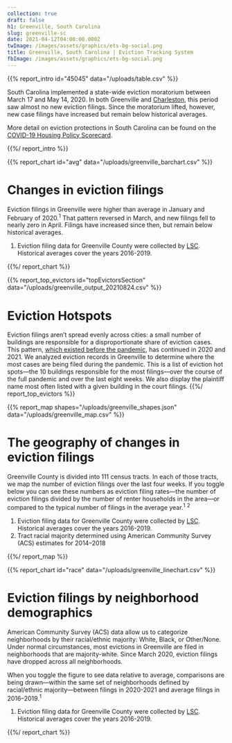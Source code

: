```yaml
---
collection: true
draft: false
h1: Greenville, South Carolina
slug: greenville-sc
date: 2021-04-12T04:00:00.000Z
twImage: /images/assets/graphics/ets-bg-social.png
title: Greenville, South Carolina | Eviction Tracking System
fbImage: /images/assets/graphics/ets-bg-social.png
---
```


{{% report_intro id="45045" data="/uploads/table.csv" %}}





South Carolina implemented a state-wide eviction moratorium between March 17 and May 14, 2020. In both Greenville and [Charleston](https://evictionlab.org/eviction-tracking/charleston-sc/), this period saw almost no new eviction filings. Since the moratorium lifted, however, new case filings have increased but remain below historical averages. 

More detail on eviction protections in South Carolina can be found on the [COVID-19 Housing Policy Scorecard](https://evictionlab.org/covid-policy-scorecard/sc/).





{{%/ report_intro %}}



{{% report_chart id="avg" data="/uploads/greenville_barchart.csv" %}}





# Changes in eviction filings

Eviction filings in Greenville were higher than average in January and February of 2020.<sup>1</sup> That pattern reversed in March, and new filings fell to nearly zero in April. Filings have increased since then, but remain below historical averages.

1. Eviction filing data for Greenville County were collected by [LSC](https://www.lsc.gov/). Historical averages cover the years 2016-2019.





{{%/ report_chart %}}



{{% report_top_evictors id="topEvictorsSection" data="/uploads/greenville_output_20210824.csv" %}}
# Eviction Hotspots

Eviction filings aren’t spread evenly across cities: a small number of buildings are responsible for a disproportionate share of eviction cases. This pattern, [which existed before the pandemic](https://evictionlab.org/top-evicting-landlords-drive-us-eviction-crisis/), has continued in 2020 and 2021. We analyzed eviction records in Greenville to determine where the most cases are being filed during the pandemic. This is a list of eviction hot spots—the 10 buildings responsible for the most filings—over the course of the full pandemic and over the last eight weeks. We also display the plaintiff name most often listed with a given building in the court filings.
{{%/ report_top_evictors %}}




{{% report_map shapes="/uploads/greenville_shapes.json" data="/uploads/greenville_map.csv" %}}



# The geography of changes in eviction filings

Greenville County is divided into 111 census tracts. In each of those tracts, we map the number of eviction filings over the last four weeks. If you toggle below you can see these numbers as eviction filing rates—the number of eviction filings divided by the number of renter households in the area—or compared to the typical number of filings in the average year.<sup>1</sup> <sup>2</sup>

1. Eviction filing data for Greenville County were collected by [LSC](https://www.lsc.gov/). Historical averages cover the years 2016-2019.
2. Tract racial majority determined using American Community Survey (ACS) estimates for 2014–2018



{{%/ report_map %}}



{{% report_chart id="race" data="/uploads/greenville_linechart.csv" %}}

# Eviction filings by neighborhood demographics

American Community Survey (ACS) data allow us to categorize neighborhoods by their racial/ethnic majority: White, Black, or Other/None. Under normal circumstances, most evictions in Greenville are filed in neighborhoods that are majority-white. Since March 2020, eviction filings have dropped across all neighborhoods.

When you toggle the figure to see data relative to average, comparisons are being drawn—within the same set of neighborhoods defined by racial/ethnic majority—between filings in 2020-2021 and average filings in 2016–2019.<sup>1</sup>

1. Eviction filing data for Greenville County were collected by [LSC](https://www.lsc.gov/). Historical averages cover the years 2016-2019.

{{%/ report_chart %}}